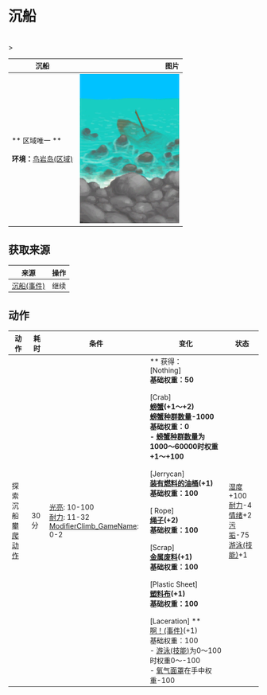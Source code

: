 # 沉船  
>   
<br>  
>   
  
  沉船  |   图片   
 ----  |  ----:   
 ** 区域唯一 **<br><br>**环境：**[鸟岩岛(区域)](BirdRock.md)  |  <img decoding="async" src="Sprite/Shipwreck.png" href="a.md" style="max-width:300px;max-height:300px;">   
  
## 获取来源  
来源  |  操作  
----  |  ----  
[沉船(事件)](Event_ShipwreckFound.md)  |  继续  
## 动作  
动作  |  耗时  |  条件  |  变化  |  状态  
----  |  ----  |  ----  |  ----  |  ----  
探索沉船<br>[攀爬动作](ClimbAction.md)  |  30分  |  [光亮](Light.md): 10-100<br>[耐力](Stamina.md): 11-32<br>[ModifierClimb_GameName](ModifierClimb.md): 0-2  |  ** 获得： **<br>** [Nothing] **<br>基础权重：50<br><br>** [Crab] **<br>  [螃蟹](Crab.md)(+1～+2)<br>[螃蟹种群数量](Pop_Crab.md)-1000<br>基础权重：0<br>- [螃蟹种群数量](Pop_Crab.md)为1000～60000时权重+1～+100<br><br>** [Jerrycan] **<br>  [装有燃料的油桶](JerrycanFuel.md)(+1)<br>基础权重：100<br><br>** [ Rope] **<br>  [绳子](Rope.md)(+2)<br>基础权重：100<br><br>** [Scrap] **<br>  [金属废料](MetalScrap.md)(+1)<br>基础权重：100<br><br>** [Plastic Sheet] **<br>  [塑料布](PlasticSheet.md)(+1)<br>基础权重：100<br><br>** [Laceration] **<br>  [啊！(事件)](Event_DiveLaceration.md)(+1)<br>基础权重：100<br>- [游泳(技能)](Skill_Swimming.md)为0～100时权重0～-100<br>- [氧气面罩](Oxygen.md)在手中权重-100<br>  |  [湿度](Wetness.md)+100<br>[耐力](Stamina.md)-4<br>[情绪](Morale.md)+2<br>[污垢](Filth.md)-75<br>[游泳(技能)](Skill_Swimming.md)+1  
